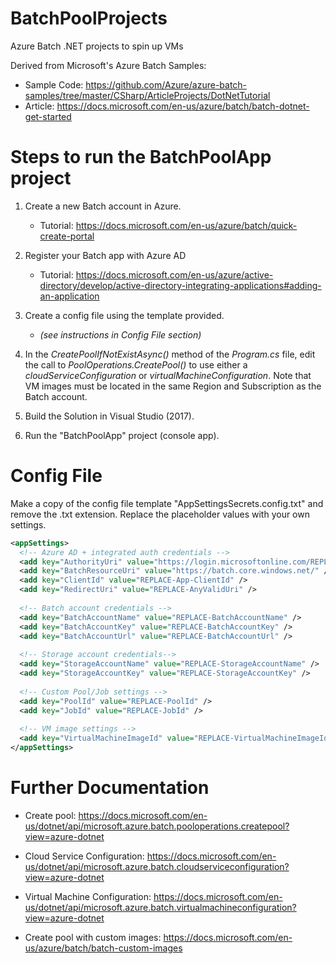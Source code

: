# BatchPoolProjects
Azure Batch .NET projects to spin up VMs

Derived from Microsoft's Azure Batch Samples:
- Sample Code: https://github.com/Azure/azure-batch-samples/tree/master/CSharp/ArticleProjects/DotNetTutorial
- Article: https://docs.microsoft.com/en-us/azure/batch/batch-dotnet-get-started 


# Steps to run the BatchPoolApp project

1. Create a new Batch account in Azure.

    - Tutorial: https://docs.microsoft.com/en-us/azure/batch/quick-create-portal

2. Register your Batch app with Azure AD
    - Tutorial: https://docs.microsoft.com/en-us/azure/active-directory/develop/active-directory-integrating-applications#adding-an-application

3. Create a config file using the template provided.
    - _(see instructions in Config File section)_

4. In the *CreatePoolIfNotExistAsync()* method of the *Program.cs* file, edit the call to *PoolOperations.CreatePool()* to use either a *cloudServiceConfiguration* or *virtualMachineConfiguration*. Note that VM images must be located in the same Region and Subscription as the Batch account.

4. Build the Solution in Visual Studio (2017).

5. Run the "BatchPoolApp" project (console app).

# Config File

Make a copy of the config file template "AppSettingsSecrets.config.txt" and remove the .txt extension. Replace the placeholder values with your own settings.

```xml
<appSettings>
  <!-- Azure AD + integrated auth credentials -->
  <add key="AuthorityUri" value="https://login.microsoftonline.com/REPLACE-TenantId-DirId" />
  <add key="BatchResourceUri" value="https://batch.core.windows.net/" />
  <add key="ClientId" value="REPLACE-App-ClientId" />
  <add key="RedirectUri" value="REPLACE-AnyValidUri" />
  
  <!-- Batch account credentials -->
  <add key="BatchAccountName" value="REPLACE-BatchAccountName" />
  <add key="BatchAccountKey" value="REPLACE-BatchAccountKey" />
  <add key="BatchAccountUrl" value="REPLACE-BatchAccountUrl" />
  
  <!-- Storage account credentials-->
  <add key="StorageAccountName" value="REPLACE-StorageAccountName" />
  <add key="StorageAccountKey" value="REPLACE-StorageAccountKey" />
  
  <!-- Custom Pool/Job settings -->
  <add key="PoolId" value="REPLACE-PoolId" />
  <add key="JobId" value="REPLACE-JobId" />
  
  <!-- VM image settings -->
  <add key="VirtualMachineImageId" value="REPLACE-VirtualMachineImageId" />
</appSettings>

```

# Further Documentation

- Create pool: https://docs.microsoft.com/en-us/dotnet/api/microsoft.azure.batch.pooloperations.createpool?view=azure-dotnet

- Cloud Service Configuration: https://docs.microsoft.com/en-us/dotnet/api/microsoft.azure.batch.cloudserviceconfiguration?view=azure-dotnet

- Virtual Machine Configuration: https://docs.microsoft.com/en-us/dotnet/api/microsoft.azure.batch.virtualmachineconfiguration?view=azure-dotnet

- Create pool with custom images: https://docs.microsoft.com/en-us/azure/batch/batch-custom-images
